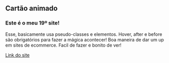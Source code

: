 ## Cartão animado
### Este é o meu 19º site!

Esse, basicamente usa pseudo-classes e elementos. Hover, after e before são obrigatórios para fazer a mágica acontecer! Boa maneira de dar um up em sites de ecommerce. Facil de fazer e bonito de ver!

[Link do site](https://arcmarcos.netlify.app/sites/19_cards/index.html)
